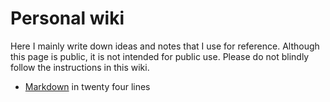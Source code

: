 # Personal wiki

Here I mainly write down ideas and notes that I use for reference. Although
this page is public, it is not intended for public use. Please do not blindly
follow the instructions in this wiki. 

- [Markdown](Markdown.md) in twenty four lines
